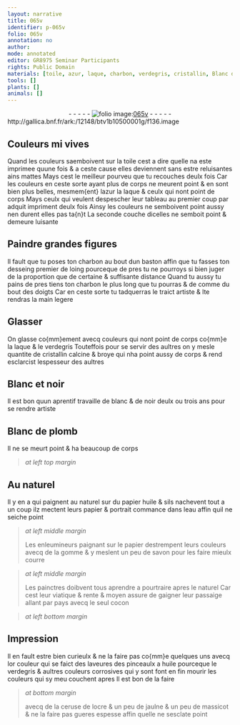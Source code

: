 ```yaml
---
layout: narrative
title: 065v
identifier: p-065v
folio: 065v
annotation: no
author:
mode: annotated
editor: GR8975 Seminar Participants
rights: Public Domain
materials: [toile, azur, laque, charbon, verdegris, cristallin, Blanc de plomb, papier, huile, eau, gomme, savon, cocon, or, ceruse, ocre & un peu de jaulne, massicot]
tools: []
plants: []
animals: []
---
```


<div class="folio" align="center">- - - - - <a href="http://gallica.bnf.fr/ark:/12148/btv1b10500001g/f136.image" target="_blank"><img src="https://cu-mkp.github.io/2017-workshop-edition/assets/photo-icon.png" alt="folio image: " style="display:inline-block; margin-bottom:-3px;"/>065v</a> - - - - - </div> http://gallica.bnf.fr/ark:/12148/btv1b10500001g/f136.image   

## Couleurs mi vives

 
Quand les couleurs saemboivent sur la <span class="m">toile</span> cest a dire quelle na este imprimee quune fois & a ceste cause elles deviennent sans estre reluisantes ains mattes Mays cest le meilleur pourveu que tu recouches deulx fois Car les couleurs en ceste sorte ayant plus de corps ne meurent point & en sont bien plus belles, mesmem{ent} l<span class="m">azur</span> la <span class="m">laque</span> & ceulx qui nont point de corps Mays ceulx qui veulent despescher leur tableau au premier coup par adquit impriment deulx fois Ainsy les couleurs ne semboivent point aussy nen durent elles pas ta{n}t La seconde couche dicelles ne semboit point & demeure luisante
    

## Paindre grandes figures

 
Il fault que tu poses ton <span class="m">charbon</span> au bout dun baston affin que tu fasses ton desseing premier de loing pourceque de pres tu ne pourroys si bien juger de la proportion que de certaine & suffisante distance Quand tu aussy tu pains de pres tiens ton <span class="m">charbon</span> le plus long que tu pourras & de comme du bout des doigts Car en ceste sorte tu tadquerras le traict <span class="pro">artiste</span> & lte rendras la main legere
    

## Glasser

 
On glasse co{mm}ement avecq couleurs qui nont point de corps co{mm}e la <span class="m">laque</span> & le <span class="m">verdegris</span> Touteffois pour se servir des aultres on y mesle quantite de <span class="m">cristallin</span> calcine & broye qui nha point aussy de corps & rend esclarcist lespesseur des aultres
    

## Blanc et noir

 
Il est bon quun aprentif travaille de blanc & de noir deulx ou trois ans pour se rendre <span class="pro">artiste</span>
    

## <span class="m">Blanc de plomb</span>

 
Il ne se meurt point & ha beaucoup de corps
  
> *at left top margin*
> 
>    

## Au naturel

 
Il y en a qui paignent au naturel sur du <span class="m">papier</span> <span class="m">huile</span> & sils nachevent tout a un coup ilz mectent leurs <span class="m">papier</span> & portrait commance dans l<span class="m">eau</span> affin quil ne seiche point
 
> *at left middle margin*
> 
>   Les <span class="pro">enleumineurs</span> paignant sur le <span class="m">papier</span> destrempent leurs couleurs avecq de la <span class="m">gomme</span> & y meslent un peu de <span class="m">savon</span> pour les faire mieulx courre
 
> *at left middle margin*
> 
>   Les <span class="pro">painctres</span> doibvent tous aprendre a pourtraire apres le naturel Car cest leur viatique & rente & moyen assure de gaigner leur passaige allant par pays avecq le seul <span class="m">cocon</span> 
 
 
> *at left bottom margin*
> 
>    

## Impression

 
Il en fault estre bien curieulx & ne la faire pas co{mm}e quelques uns avecq l<span class="m">or</span> couleur qui se faict des laveures des pinceaulx a <span class="m">huile</span> pourceque le <span class="m">verdegris</span> & aultres couleurs corrosives qui y sont font en fin mourir les couleurs qui sy meu couchent apres Il est bon de la faire
 
> *at bottom margin*
> 
>   avecq de la <span class="m">ceruse</span> de l<span class="m">ocre & un peu de jaulne</span> & un peu de <span class="m">massicot</span> & ne la faire pas gueres espesse affin quelle ne sesclate point
 
